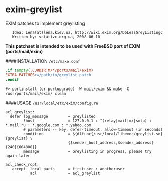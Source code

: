 # exim-greylist
EXIM patches to implement greylisting

       Idea: Lena(at)lena.kiev.ua, http://wiki.exim.org/DbLessGreyListingC
       Written by: vc(at)vc.org.ua, 2008-06-10

**This patchset is intended to be used with FreeBSD port of EXIM (ports/mail/exim)**

####INSTALLATION
`/etc/make.conf`
```Makefile
.if !empty(.CURDIR:M/*/ports/mail/exim)
EXTRA_PATCHES+=/path/to/greylist.patch
.endif
```
```shell
#> portinstall (or portupgrade) -W mail/exim && make -C /usr/ports/mail/exim/ clean
```
####USAGE
`/usr/local/etc/exim/configure`
```
acl_greylist:
  defer log_message         = greylisted
        !host               = 127.0.0.1 : ^(relay|mail|mx|smtp) : *.mail.ru : *.google.com : *.yahoo.com
        # parameters -- key, defer-timeout, allow-timeout (in seconds)
        condition           = ${dlfunc{/usr/local/libexec/greylist.so}{greylist} \
                            {$sender_host_address,$sender_address}{240}{604800}}
        message             = Greylisting in progress, please try again later

acl_check_rcpt:
   accept  local_parts      = firstuser : anotheruser
           acl              = acl_greylist
```
